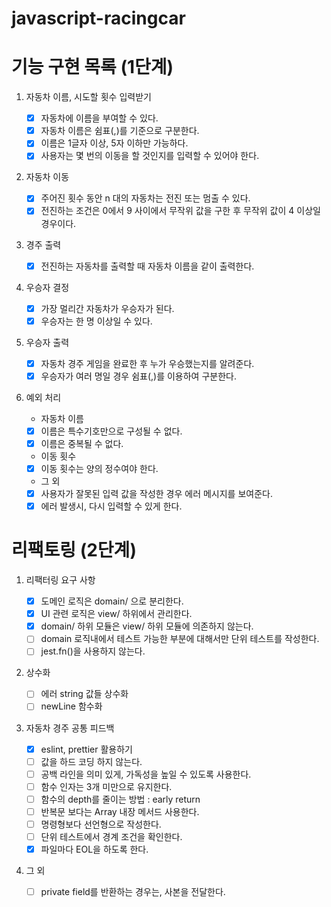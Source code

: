 # javascript-racingcar

# 기능 구현 목록 (1단계)

1. 자동차 이름, 시도할 횟수 입력받기

   - [x] 자동차에 이름을 부여할 수 있다.
   - [x] 자동차 이름은 쉼표(,)를 기준으로 구분한다.
   - [x] 이름은 1글자 이상, 5자 이하만 가능하다.
   - [x] 사용자는 몇 번의 이동을 할 것인지를 입력할 수 있어야 한다.

2. 자동차 이동

   - [x] 주어진 횟수 동안 n 대의 자동차는 전진 또는 멈출 수 있다.
   - [x] 전진하는 조건은 0에서 9 사이에서 무작위 값을 구한 후 무작위 값이 4 이상일 경우이다.

3. 경주 출력

   - [x] 전진하는 자동차를 출력할 때 자동차 이름을 같이 출력한다.

4. 우승자 결정

   - [x] 가장 멀리간 자동차가 우승자가 된다.
   - [x] 우승자는 한 명 이상일 수 있다.

5. 우승자 출력

   - [x] 자동차 경주 게임을 완료한 후 누가 우승했는지를 알려준다.
   - [x] 우승자가 여러 명일 경우 쉼표(,)를 이용하여 구분한다.

6. 예외 처리

   - 자동차 이름
   - [x] 이름은 특수기호만으로 구성될 수 없다.
   - [x] 이름은 중복될 수 없다.
   - 이동 횟수
   - [x] 이동 횟수는 양의 정수여야 한다.

   - 그 외
   - [x] 사용자가 잘못된 입력 값을 작성한 경우 에러 메시지를 보여준다.
   - [x] 에러 발생시, 다시 입력할 수 있게 한다.

# 리팩토링 (2단계)

1. 리팩터링 요구 사항

   - [x] 도메인 로직은 domain/ 으로 분리한다.
   - [x] UI 관련 로직은 view/ 하위에서 관리한다.
   - [x] domain/ 하위 모듈은 view/ 하위 모듈에 의존하지 않는다.
   - [ ] domain 로직내에서 테스트 가능한 부분에 대해서만 단위 테스트를 작성한다.
   - [ ] jest.fn()을 사용하지 않는다.

2. 상수화

   - [ ] 에러 string 값들 상수화
   - [ ] newLine 함수화

3. 자동차 경주 공통 피드백

   - [x] eslint, prettier 활용하기
   - [ ] 값을 하드 코딩 하지 않는다.
   - [ ] 공백 라인을 의미 있게, 가독성을 높일 수 있도록 사용한다.
   - [ ] 함수 인자는 3개 미만으로 유지한다.
   - [ ] 함수의 depth를 줄이는 방법 : early return
   - [ ] 반복문 보다는 Array 내장 메서드 사용한다.
   - [ ] 명령형보다 선언형으로 작성한다.
   - [ ] 단위 테스트에서 경계 조건을 확인한다.
   - [x] 파일마다 EOL을 하도록 한다.

4. 그 외
   - [ ] private field를 반환하는 경우는, 사본을 전달한다.
